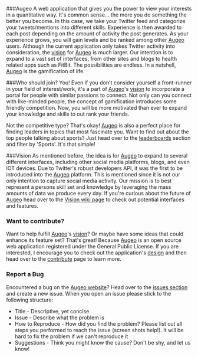 ###Augeo
A web application that gives you the power to view your interests in a quantitative way. It's common sense... the more you do something the better you become. In this case, we take your Twitter feed and categorize your tweets/mentions into different skills. Experience is then awarded to each post depending on the amount of activity the post generates. As your experience grows, you will gain levels and be ranked among other [Augeo](https://www.augeo.io) users. Although the current application only takes Twitter activity into consideration, the [vision](http://github.com/bpred754/augeo/wiki/vision) for [Augeo](https://www.augeo.io) is much larger. Our intention is to expand to a vast set of interfaces, from other sites and blogs to health related apps such as FitBit. The possibilities are endless. In a nutshell, [Augeo](https://www.augeo.io) is the gamification of life.

###Who should join?
You! Even if you don't consider yourself a front-runner in your field of interest/work, it's a part of [Augeo](https://www.augeo.io)'s [vision](https://github.com/bpred754/augeo/wiki/vision) to incorporate a portal for people with similar passions to connect. Not only can you connect with like-minded people, the concept of gamification introduces some friendly competition. Now, you will be more motivated than ever to expand your knowledge and skills to out rank your friends.

Not the competitive type? That's okay! [Augeo](https://www.augeo.io) is also a perfect place for finding leaders in topics that most fascinate you. Want to find out about the top people talking about sports? Just head over to the [leaderboards](https://www.augeo.io/leaderboards) section and filter by 'Sports'. It's that simple!

###Vision
As mentioned before, the idea is for [Augeo](https://www.augeo.io) to expand to several different interfaces, including other social media platforms, blogs, and even IOT devices. Due to Twitter's robust developers API, it was the first to be introduced into the [Augeo](https://www.augeo.io) platform. This is mentioned since it is not our only intention to capture social media activity. Our mission is to best represent a persons skill set and knowledge by leveraging the mass amounts of data we produce every day. If you're curious about the future of [Augeo](https://www.augeo.io) head over to the [Vision wiki page](https://github.com/bpred754/augeo/wiki/vision) to check out potential interfaces and features.

### Want to contribute?
Want to help fulfill [Augeo](https://www.augeo.io)'s [vision](https://www.github.com/bpred754/augeo/wiki/vision)? Or maybe have some ideas that could enhance its feature set? That's great! Because [Augeo](https://www.augeo.io) is an open source web application registered under the General Public License. If you are interested, I encourage you to check out the application's [design](https://github.com/bpred754/augeo/wiki) and then head over to the [contribute](https://github.com/bpred754/augeo/blob/master/CONTRIBUTING.md) page to learn more.

### Report a Bug
Encountered a bug on the [Augeo website](https://www.augeo.io)? Head over to the [issues section](https://github.com/bpred754/augeo/issues) and create a new issue. When you open an issue please stick to the following structure:

* Title - Descriptive, yet concise
* Issue - Describe what the problem is
* How to Reproduce - How did you find the problem? Please list out all steps you performed to reach the issue (screen shots help!). It will be hard to fix the problem if we can't reproduce it
* Suggestions - Think you might know the cause? Don't be shy, and let us know!

